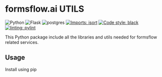 # formsflow.ai UTILS

![Python](https://img.shields.io/badge/python-3.9-blue) ![Flask](https://img.shields.io/badge/Flask-2.1.3-blue) ![postgres](https://img.shields.io/badge/postgres-11.0-blue)
[![Imports: isort](https://img.shields.io/badge/%20imports-isort-%231674b1?style=flat&labelColor=ef8336)](https://pycqa.github.io/isort/) [![Code style: black](https://img.shields.io/badge/code%20style-black-000000.svg)](https://github.com/psf/black)[![linting: pylint](https://img.shields.io/badge/linting-pylint-yellowgreen)](https://github.com/PyCQA/pylint)


This Python package include all the libraries and utils needed for formsflow related services.

## Usage

Install using pip

